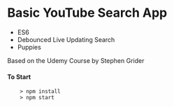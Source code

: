 # Basic YouTube Search App
* ES6
* Debounced Live Updating Search
* Puppies

Based on the Udemy Course by Stephen Grider

#### To Start

```
	> npm install
	> npm start
```

